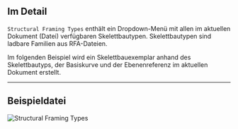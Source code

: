 ## Im Detail
`Structural Framing Types` enthält ein Dropdown-Menü mit allen im aktuellen Dokument (Datei) verfügbaren Skelettbautypen. Skelettbautypen sind ladbare Familien aus RFA-Dateien.

Im folgenden Beispiel wird ein Skelettbauexemplar anhand des Skelettbautyps, der Basiskurve und der Ebenenreferenz im aktuellen Dokument erstellt.
___
## Beispieldatei

![Structural Framing Types](./DSRevitNodesUI.StructuralFramingTypes_img.jpg)
